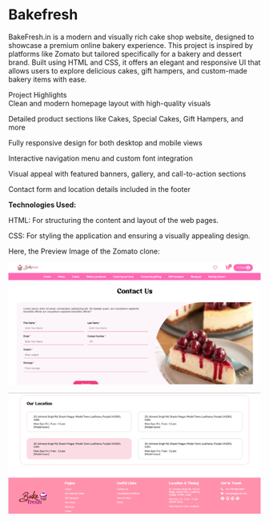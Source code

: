 # Bakefresh


BakeFresh.in is a modern and visually rich cake shop website, designed to showcase a premium online bakery experience. This project is inspired by platforms like Zomato but tailored specifically for a bakery and dessert brand. Built using HTML and CSS, it offers an elegant and responsive UI that allows users to explore delicious cakes, gift hampers, and custom-made bakery items with ease.

Project Highlights  <br>
Clean and modern homepage layout with high-quality visuals

Detailed product sections like Cakes, Special Cakes, Gift Hampers, and more

Fully responsive design for both desktop and mobile views

Interactive navigation menu and custom font integration

Visual appeal with featured banners, gallery, and call-to-action sections

Contact form and location details included in the footer

**Technologies Used:**

HTML: For structuring the content and layout of the web pages.

CSS: For styling the application and ensuring a visually appealing design.

Here, the Preview Image of the Zomato clone:

![Preview Image](bake1.png)


![Preview Image](bake_2.png)
